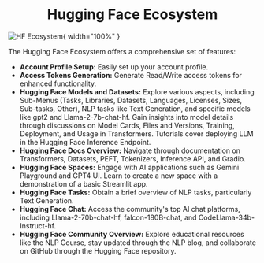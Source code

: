 <h1 align="center">
Hugging Face Ecosystem
</h1>

![HF Ecosystem](https://github.com/datafyresearcher/datafy-huggingface/blob/main/data/4.jpeg){ width="100%" }

The Hugging Face Ecosystem offers a comprehensive set of features:

- **Account Profile Setup:** Easily set up your account profile.
- **Access Tokens Generation:** Generate Read/Write access tokens for enhanced functionality.
- **Hugging Face Models and Datasets:** Explore various aspects, including Sub-Menus (Tasks, Libraries, Datasets, Languages, Licenses, Sizes, Sub-tasks, Other), NLP tasks like Text Generation, and specific models like gpt2 and Llama-2-7b-chat-hf. Gain insights into model details through discussions on Model Cards, Files and Versions, Training, Deployment, and Usage in Transformers. Tutorials cover deploying LLM in the Hugging Face Inference Endpoint.
- **Hugging Face Docs Overview:** Navigate through documentation on Transformers, Datasets, PEFT, Tokenizers, Inference API, and Gradio.
- **Hugging Face Spaces:** Engage with AI applications such as Gemini Playground and GPT4 UI. Learn to create a new space with a demonstration of a basic Streamlit app.
- **Hugging Face Tasks:** Obtain a brief overview of NLP tasks, particularly Text Generation.
- **Hugging Face Chat:** Access the community's top AI chat platforms, including Llama-2-70b-chat-hf, falcon-180B-chat, and CodeLlama-34b-Instruct-hf.
- **Hugging Face Community Overview:** Explore educational resources like the NLP Course, stay updated through the NLP blog, and collaborate on GitHub through the Hugging Face repository.

